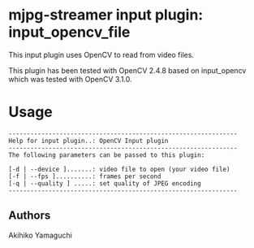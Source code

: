 mjpg-streamer input plugin: input_opencv_file
==============================================

This input plugin uses OpenCV to read from video files.

This plugin has been tested with OpenCV 2.4.8 based on
input_opencv which was tested with OpenCV 3.1.0.

Usage
=====

```
---------------------------------------------------------------
Help for input plugin..: OpenCV Input plugin
---------------------------------------------------------------
The following parameters can be passed to this plugin:

[-d | --device ].......: video file to open (your video file)
[-f | --fps ]..........: frames per second
[-q | --quality ] .....: set quality of JPEG encoding
---------------------------------------------------------------
```


Authors
-------

Akihiko Yamaguchi

